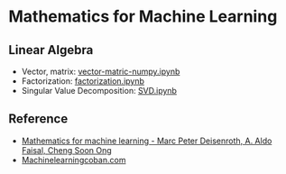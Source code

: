 # Mathematics for Machine Learning

## Linear Algebra
- Vector, matrix: [vector-matric-numpy.ipynb](https://colab.research.google.com/drive/1MLUP4Ye2ptRDHtHnl7MtE0rxLqNHO5tS)
- Factorization: [factorization.ipynb](https://colab.research.google.com/drive/152AAbV8DZ2AEcJEi_xaE1SkMzVlg21Xz)
- Singular Value Decomposition: [SVD.ipynb](https://colab.research.google.com/drive/1zG7_Rxv68-8g_oxys6hNPZvWIbjeIifm)

## Reference
- [Mathematics for machine learning - Marc Peter Deisenroth, A. Aldo Faisal, Cheng Soon Ong](https://mml-book.github.io/book/mml-book.pdf?fbclid=IwAR0NGmp2RFIeXWv0glV4NdkMhdGodfB8zXiiFuCCPGa6zr-Y9HpKwU0HeRE)
- [Machinelearningcoban.com](https://machinelearningcoban.com/)
